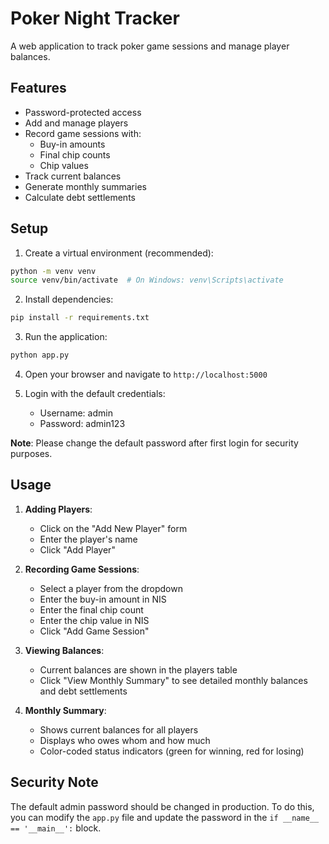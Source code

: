 # Poker Night Tracker

A web application to track poker game sessions and manage player balances.

## Features

- Password-protected access
- Add and manage players
- Record game sessions with:
  - Buy-in amounts
  - Final chip counts
  - Chip values
- Track current balances
- Generate monthly summaries
- Calculate debt settlements

## Setup

1. Create a virtual environment (recommended):
```bash
python -m venv venv
source venv/bin/activate  # On Windows: venv\Scripts\activate
```

2. Install dependencies:
```bash
pip install -r requirements.txt
```

3. Run the application:
```bash
python app.py
```

4. Open your browser and navigate to `http://localhost:5000`

5. Login with the default credentials:
   - Username: admin
   - Password: admin123

**Note**: Please change the default password after first login for security purposes.

## Usage

1. **Adding Players**:
   - Click on the "Add New Player" form
   - Enter the player's name
   - Click "Add Player"

2. **Recording Game Sessions**:
   - Select a player from the dropdown
   - Enter the buy-in amount in NIS
   - Enter the final chip count
   - Enter the chip value in NIS
   - Click "Add Game Session"

3. **Viewing Balances**:
   - Current balances are shown in the players table
   - Click "View Monthly Summary" to see detailed monthly balances and debt settlements

4. **Monthly Summary**:
   - Shows current balances for all players
   - Displays who owes whom and how much
   - Color-coded status indicators (green for winning, red for losing)

## Security Note

The default admin password should be changed in production. To do this, you can modify the `app.py` file and update the password in the `if __name__ == '__main__':` block. 